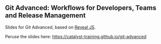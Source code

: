 ## Git Advanced: Workflows for Developers, Teams and Release Management
Slides for Git Advanced, based on [Reveal JS](http://lab.hakim.se/reveal-js/).

Peruse the slides here: https://catalyst-training.github.io/git-advanced
